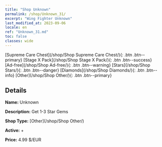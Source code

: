 ```yaml
---
title: "Shop Unknown"
permalink: /shop/Unknown_31/
excerpt: "Wing Fighter Unknown"
last_modified_at: 2023-09-06
locale: en
ref: "Unknown_31.md"
toc: false
classes: wide
---
```



  [Supreme Care Chest](/shop/Shop Supreme Care Chest/){: .btn .btn--primary}   [Stage X Pack](/shop/Shop Stage X Pack/){: .btn .btn--success}   [Ad-free](/shop/Shop Ad-free/){: .btn .btn--warning}   [Stars](/shop/Shop Stars/){: .btn .btn--danger}   [Diamonds](/shop/Shop Diamonds/){: .btn .btn--info}   [Other](/shop/Shop Other/){: .btn .btn--primary} 

## Details

 **Name:** Unknown 

 **Description:** Get 1-3 Star Gems

 **Shop Type:** [Other](/shop/Shop Other/)

 **Active:** + 

 **Price:** 4.99 $/EUR 


